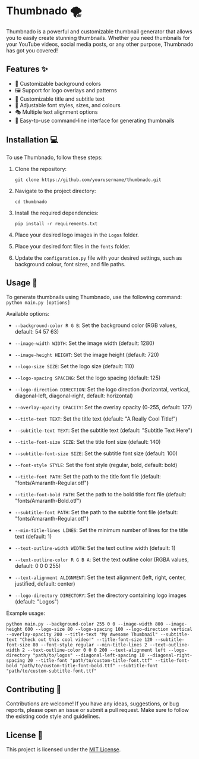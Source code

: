 # Thumbnado 🌪️

Thumbnado is a powerful and customizable thumbnail generator that allows you to easily create stunning thumbnails. Whether you need thumbnails for your YouTube videos, social media posts, or any other purpose, Thumbnado has got you covered!

## Features ✨

- 🌈 Customizable background colors
- 🖼️ Support for logo overlays and patterns
- 📝 Customizable title and subtitle text
- 🎨 Adjustable font styles, sizes, and colours
- 🎭 Multiple text alignment options
- 💾 Easy-to-use command-line interface for generating thumbnails

## Installation 💻

To use Thumbnado, follow these steps:

1. Clone the repository:
   ```
   git clone https://github.com/yourusername/thumbnado.git
   ```

2. Navigate to the project directory:
   ```
   cd thumbnado
   ```

3. Install the required dependencies:
   ```
   pip install -r requirements.txt
   ```

4. Place your desired logo images in the `Logos` folder.

5. Place your desired font files in the `fonts` folder.

6. Update the `configuration.py` file with your desired settings, such as background colour, font sizes, and file paths.

## Usage 🚀

To generate thumbnails using Thumbnado, use the following command:
`python main.py [options]`  

Available options:
- `--background-color R G B`: Set the background color (RGB values, default: 54 57 63)
- `--image-width WIDTH`: Set the image width (default: 1280)
- `--image-height HEIGHT`: Set the image height (default: 720)
- `--logo-size SIZE`: Set the logo size (default: 110)
- `--logo-spacing SPACING`: Set the logo spacing (default: 125)
- `--logo-direction DIRECTION`: Set the logo direction (horizontal, vertical, diagonal-left, diagonal-right, default: horizontal)
- `--overlay-opacity OPACITY`: Set the overlay opacity (0-255, default: 127)
- `--title-text TEXT`: Set the title text (default: "A Really Cool Title!")
- `--subtitle-text TEXT`: Set the subtitle text (default: "Subtitle Text Here")
- `--title-font-size SIZE`: Set the title font size (default: 140)
- `--subtitle-font-size SIZE`: Set the subtitle font size (default: 100)
- `--font-style STYLE`: Set the font style (regular, bold, default: bold)
- `--title-font PATH`: Set the path to the title font file (default: "fonts/Amaranth-Regular.otf")
- `--title-font-bold PATH`: Set the path to the bold title font file (default: "fonts/Amaranth-Bold.otf")
- `--subtitle-font PATH`: Set the path to the subtitle font file (default: "fonts/Amaranth-Regular.otf")

- `--min-title-lines LINES`: Set the minimum number of lines for the title text (default: 1)
- `--text-outline-width WIDTH`: Set the text outline width (default: 1)
- `--text-outline-color R G B A`: Set the text outline color (RGBA values, default: 0 0 0 255)
- `--text-alignment ALIGNMENT`: Set the text alignment (left, right, center, justified, default: center)
- `--logo-directory DIRECTORY`: Set the directory containing logo images (default: "Logos")

Example usage:

`python main.py --background-color 255 0 0 --image-width 800 --image-height 600 --logo-size 80 --logo-spacing 100 --logo-direction vertical --overlay-opacity 200 --title-text "My Awesome Thumbnail" --subtitle-text "Check out this cool video!" --title-font-size 120 --subtitle-font-size 80 --font-style regular --min-title-lines 2 --text-outline-width 2 --text-outline-color 0 0 0 200 --text-alignment left --logo-directory "path/to/logos" --diagonal-left-spacing 10 --diagonal-right-spacing 20 --title-font "path/to/custom-title-font.ttf" --title-font-bold "path/to/custom-title-font-bold.ttf" --subtitle-font "path/to/custom-subtitle-font.ttf"`

## Contributing 🤝

Contributions are welcome! If you have any ideas, suggestions, or bug reports, please open an issue or submit a pull request. Make sure to follow the existing code style and guidelines.

## License 📄

This project is licensed under the [MIT License](LICENSE).
